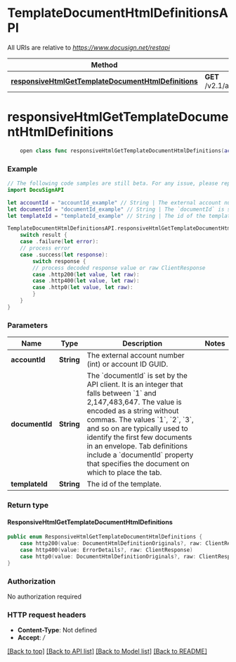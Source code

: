 # TemplateDocumentHtmlDefinitionsAPI

All URIs are relative to *https://www.docusign.net/restapi*

Method | HTTP request | Description
------------- | ------------- | -------------
[**responsiveHtmlGetTemplateDocumentHtmlDefinitions**](TemplateDocumentHtmlDefinitionsAPI.md#responsivehtmlgettemplatedocumenthtmldefinitions) | **GET** /v2.1/accounts/{accountId}/templates/{templateId}/documents/{documentId}/html_definitions | 


# **responsiveHtmlGetTemplateDocumentHtmlDefinitions**
```swift
    open class func responsiveHtmlGetTemplateDocumentHtmlDefinitions(accountId: String, documentId: String, templateId: String, headers: HTTPHeaders = DocuSignAPI.customHeaders, beforeSend: (inout ClientRequest) throws -> () = { _ in }) -> EventLoopFuture<ResponsiveHtmlGetTemplateDocumentHtmlDefinitions>
```



### Example 
```swift
// The following code samples are still beta. For any issue, please report via http://github.com/OpenAPITools/openapi-generator/issues/new
import DocuSignAPI

let accountId = "accountId_example" // String | The external account number (int) or account ID GUID.
let documentId = "documentId_example" // String | The `documentId` is set by the API client. It is an integer that falls between `1` and 2,147,483,647. The value is encoded as a string without commas. The values `1`, `2`, `3`, and so on are typically used to identify the first few documents in an envelope. Tab definitions include a `documentId` property that specifies the document on which to place the tab.
let templateId = "templateId_example" // String | The id of the template.

TemplateDocumentHtmlDefinitionsAPI.responsiveHtmlGetTemplateDocumentHtmlDefinitions(accountId: accountId, documentId: documentId, templateId: templateId).whenComplete { result in
    switch result {
    case .failure(let error):
    // process error
    case .success(let response):
        switch response {
        // process decoded response value or raw ClientResponse
        case .http200(let value, let raw):
        case .http400(let value, let raw):
        case .http0(let value, let raw):
        }
    }
}
```

### Parameters

Name | Type | Description  | Notes
------------- | ------------- | ------------- | -------------
 **accountId** | **String** | The external account number (int) or account ID GUID. | 
 **documentId** | **String** | The &#x60;documentId&#x60; is set by the API client. It is an integer that falls between &#x60;1&#x60; and 2,147,483,647. The value is encoded as a string without commas. The values &#x60;1&#x60;, &#x60;2&#x60;, &#x60;3&#x60;, and so on are typically used to identify the first few documents in an envelope. Tab definitions include a &#x60;documentId&#x60; property that specifies the document on which to place the tab. | 
 **templateId** | **String** | The id of the template. | 

### Return type

#### ResponsiveHtmlGetTemplateDocumentHtmlDefinitions

```swift
public enum ResponsiveHtmlGetTemplateDocumentHtmlDefinitions {
    case http200(value: DocumentHtmlDefinitionOriginals?, raw: ClientResponse)
    case http400(value: ErrorDetails?, raw: ClientResponse)
    case http0(value: DocumentHtmlDefinitionOriginals?, raw: ClientResponse)
}
```

### Authorization

No authorization required

### HTTP request headers

 - **Content-Type**: Not defined
 - **Accept**: */*

[[Back to top]](#) [[Back to API list]](../README.md#documentation-for-api-endpoints) [[Back to Model list]](../README.md#documentation-for-models) [[Back to README]](../README.md)

